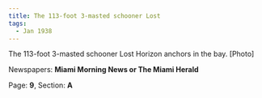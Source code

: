 ```yaml
---  
title: The 113-foot 3-masted schooner Lost  
tags:  
  - Jan 1938  
---  
```

  
The 113-foot 3-masted schooner Lost Horizon anchors in the bay. [Photo]  
  
Newspapers: **Miami Morning News or The Miami Herald**  
  
Page: **9**, Section: **A** 
